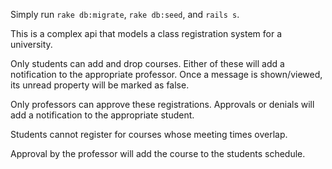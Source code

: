 Simply run `rake db:migrate`, `rake db:seed`, and `rails s`.

This is a complex api that models a class registration system for a university.

Only students can add and drop courses. Either of these will add a notification to the appropriate professor. Once a message is shown/viewed, its unread property will be marked as false.

Only professors can approve these registrations. Approvals or denials will add a notification to the appropriate student.

Students cannot register for courses whose meeting times overlap.

Approval by the professor will add the course to the students schedule.
